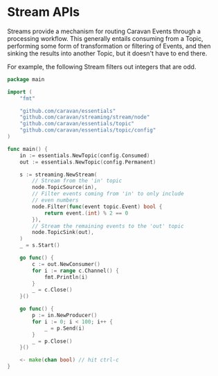 # Stream APIs

Streams provide a mechanism for routing Caravan Events through a processing workflow. This generally entails consuming from a Topic, performing some form of transformation or filtering of Events, and then sinking the results into another Topic, but it doesn't have to end there.

For example, the following Stream filters out integers that are odd.

```go
package main

import (
    "fmt"

    "github.com/caravan/essentials"
    "github.com/caravan/streaming/stream/node"
    "github.com/caravan/essentials/topic"
    "github.com/caravan/essentials/topic/config"
)

func main() {
    in := essentials.NewTopic(config.Consumed)
    out := essentials.NewTopic(config.Permanent)

    s := streaming.NewStream(
        // Stream from the 'in' topic
        node.TopicSource(in),
        // Filter events coming from 'in' to only include
        // even numbers
        node.Filter(func(event topic.Event) bool {
            return event.(int) % 2 == 0
        }),
        // Stream the remaining events to the 'out' topic
        node.TopicSink(out),
    )
    _ = s.Start()

    go func() {
        c := out.NewConsumer()
        for i := range c.Channel() {
            fmt.Println(i)
        }
        _ = c.Close()
    }()

    go func() {
        p := in.NewProducer()
        for i := 0; i < 100; i++ {
            _ = p.Send(i)
        }
        _ = p.Close()
    }()

    <- make(chan bool) // hit ctrl-c
}
```
